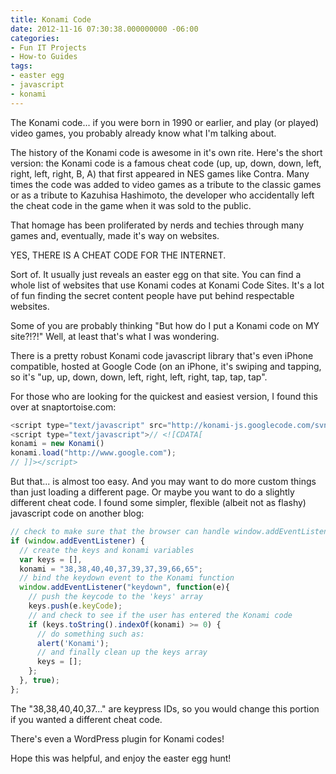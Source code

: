 ```yaml
---
title: Konami Code
date: 2012-11-16 07:30:38.000000000 -06:00
categories:
- Fun IT Projects
- How-to Guides
tags:
- easter egg
- javascript
- konami
---
```

<p>The Konami code... if you were born in 1990 or earlier, and play (or played) video games, you probably already know what I'm talking about.</p>
<p>The history of the Konami code is awesome in it's own rite. Here's the short version: the Konami code is a famous cheat code (up, up, down, down, left, right, left, right, B, A) that first appeared in NES games like Contra. Many times the code was added to video games as a tribute to the classic games or as a tribute to Kazuhisa Hashimoto, the developer who accidentally left the cheat code in the game when it was sold to the public.</p>
<p>That homage has been proliferated by nerds and techies through many games and, eventually, made it's way on websites.</p>
<p>YES, THERE IS A CHEAT CODE FOR THE INTERNET.</p>
<p>Sort of. It usually just reveals an easter egg on that site. You can find a whole list of websites that use Konami codes at Konami Code Sites. It's a lot of fun finding the secret content people have put behind respectable websites.</p>
<p>Some of you are probably thinking "But how do I put a Konami code on MY site?!?!" Well, at least that's what I was wondering.</p>
<p>There is a pretty robust Konami code javascript library that's even iPhone compatible, hosted at Google Code (on an iPhone, it's swiping and tapping, so it's "up, up, down, down, left, right, left, right, tap, tap, tap".</p>
<p>For those who are looking for the quickest and easiest version, I found this over at snaptortoise.com:</p>

```javascript
<script type="text/javascript" src="http://konami-js.googlecode.com/svn/trunk/konami.js"></script>
<script type="text/javascript">// <![CDATA[
konami = new Konami()
konami.load("http://www.google.com");
// ]]></script>
```

But that... is almost too easy. And you may want to do more custom things than just loading a different page. Or maybe you want to do a slightly different cheat code. I found some simpler, flexible (albeit not as flashy) javascript code on another blog:</p>

```javascript
// check to make sure that the browser can handle window.addEventListener
if (window.addEventListener) {
  // create the keys and konami variables
  var keys = [],
  konami = "38,38,40,40,37,39,37,39,66,65";
  // bind the keydown event to the Konami function
  window.addEventListener("keydown", function(e){
    // push the keycode to the 'keys' array
    keys.push(e.keyCode);
    // and check to see if the user has entered the Konami code
    if (keys.toString().indexOf(konami) >= 0) {
      // do something such as:
      alert('Konami');
      // and finally clean up the keys array
      keys = [];
    };
  }, true);
};
```

<p>The "38,38,40,40,37..." are keypress IDs, so you would change this portion if you wanted a different cheat code.</p>
<p>There's even a WordPress plugin for Konami codes!</p>
<p>Hope this was helpful, and enjoy the easter egg hunt!</p>
